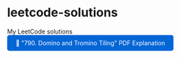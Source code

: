 # leetcode-solutions
My LeetCode solutions
<a href="docs/790 Domino and Tromino Tiling.pdf" target="_blank" style="display: inline-block; padding: 10px 20px; background: #0366d6; color: white; text-decoration: none; border-radius: 5px;">📄 "790. Domino and Tromino Tiling" PDF Explanation</a>
